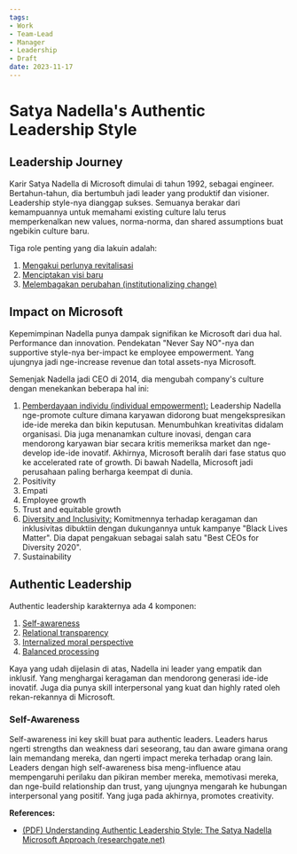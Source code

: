 ```yaml
---
tags:
- Work
- Team-Lead
- Manager
- Leadership
- Draft
date: 2023-11-17
---
```


# Satya Nadella's Authentic Leadership Style

## Leadership Journey

Karir Satya Nadella di Microsoft dimulai di tahun 1992, sebagai engineer. Bertahun-tahun, dia bertumbuh jadi leader yang produktif dan visioner. Leadership style-nya dianggap sukses. Semuanya berakar dari kemampuannya untuk memahami existing culture lalu terus memperkenalkan new values, norma-norma, dan shared assumptions buat ngebikin culture baru.

Tiga role penting yang dia lakuin adalah:
1. <ins>Mengakui perlunya revitalisasi</ins>
2. <ins>Menciptakan visi baru</ins>
3. <ins>Melembagakan perubahan (institutionalizing change)</ins>



## Impact on Microsoft

Kepemimpinan Nadella punya dampak signifikan ke Microsoft dari dua hal. Performance dan innovation. Pendekatan "Never Say NO"-nya dan supportive style-nya ber-impact ke employee empowerment. Yang ujungnya jadi nge-increase revenue dan total assets-nya Microsoft.

Semenjak Nadella jadi CEO di 2014, dia mengubah company's culture dengan menekankan beberapa hal ini:
1. <ins>Pemberdayaan individu (individual empowerment):</ins> Leadership Nadella nge-promote culture dimana karyawan didorong buat mengekspresikan ide-ide mereka dan bikin keputusan. Menumbuhkan kreativitas didalam organisasi. Dia juga menanamkan culture inovasi, dengan cara mendorong karyawan biar secara kritis memeriksa market dan nge-develop ide-ide inovatif. Akhirnya, Microsoft beralih dari fase status quo ke accelerated rate of growth. Di bawah Nadella, Microsoft jadi perusahaan paling berharga keempat di dunia.
2. Positivity
3. Empati
4. Employee growth
5. Trust and equitable growth
6. <ins>Diversity and Inclusivity:</ins> Komitmennya terhadap keragaman dan inklusivitas dibuktiin dengan dukungannya untuk kampanye "Black Lives Matter". Dia dapat pengakuan sebagai salah satu "Best CEOs for Diversity 2020".
7. Sustainability



## Authentic Leadership

Authentic leadership karakternya ada 4 komponen:

1. <ins>Self-awareness</ins>
2. <ins>Relational transparency</ins>
3. <ins>Internalized moral perspective</ins>
4. <ins>Balanced processing</ins>

Kaya yang udah dijelasin di atas, Nadella ini leader yang empatik dan inklusif. Yang menghargai keragaman dan mendorong generasi ide-ide inovatif. Juga dia punya skill interpersonal yang kuat dan highly rated  oleh rekan-rekannya di Microsoft.



### Self-Awareness

Self-awareness ini key skill buat para authentic leaders. Leaders harus ngerti strengths dan weakness dari seseorang, tau dan aware gimana orang lain memandang mereka, dan ngerti impact mereka terhadap orang lain. Leaders dengan high self-awareness bisa meng-influence atau mempengaruhi perilaku dan pikiran member mereka, memotivasi mereka, dan nge-build relationship dan trust, yang ujungnya mengarah ke hubungan interpersonal yang positif. Yang juga pada akhirnya, promotes creativity.



**References:**

- [(PDF) Understanding Authentic Leadership Style: The Satya Nadella Microsoft Approach (researchgate.net)](https://www.researchgate.net/publication/352183866_Understanding_Authentic_Leadership_Style_The_Satya_Nadella_Microsoft_Approach)